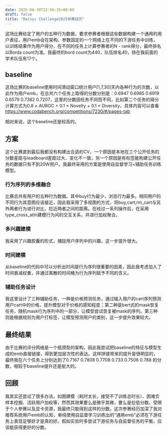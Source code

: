 ```yaml
---
date: 2025-06-30T22:56:35+08:00
draft: false
title: "Recsys Challenge2025参赛经历" 
---
```


这场比赛给定了用户的五种行为数据，要求参赛者根据这些数据构建一个通用的用户表征，用户emb会在架构、参数固定的一个网络上在不同的下游任务中训练，以训练结果作为用户得分，在不同的任务上计算参赛者的N - rank得分，最终排名以Borda count为准。我最终的bord count为440，队伍排名40，排在我前面的学术队伍有17个。

## baseline

这场比赛的baseline使用时间滑动窗口统计用户[1,7,30]天内各种行为的次数，以此作为用户emb，在总共六个任务上取得的分数分别是：0.6947	0.6985	0.6919	0.6579	0.7382	0.7207，这里的分数因任务不同而不同，比如第二个任务的得分计算方式为0.8 × AUROC + 0.1 × Novelty + 0.1 × Diversity，具体内容可以查看 https://www.codabench.org/competitions/7230/#/pages-tab

相对来说，这个baseline还是较高的。

## 方案

这个比赛直到最后我都没有构建出合适的CV，一个原因是本地在三个公开任务的分数差距与leadboard差距过大、变化不一致，另一个原因是有标签能构建公开任务的数据只有不到20W用户。我最终采用的方案是使用自监督学习+辅助任务训练模型。

### 行为序列的多维融合

比赛总共有用户的五种行为数据。其中buy行为最少，浏览行为最多。相同用户的不同行为其意图应该接近，因此我采用了多视图的方式，将buy,cart,rm_cart与另外两者行为进行对比，拉近两者之间的距离。在经过一系列操作后，在采用type_cross_attn建模行为间的交互关系，并进行加权聚合。

### 多兴趣建模

我采用了兴趣胶囊的形式，捕捉用户序列中的兴趣，这一步提升很大。

### 时间建模

从baseline的代码中可以分析出时间是行为序列很重要的因素，因此我考虑加入了时间衰减权重，并通过离散的时间桶为行为序列赋予不同的含义。

### 辅助任务设计

我这里设计了三种辅助任务，一种是价格预测任务，通过输入用户的cart序列预测用户cart中的价格，提升模型对于价格的感知程度；第二种是bert式的mask恢复任务，随机mask行为序列中的一部分，让模型尝试恢复被mask的序列。第三种则是根据规则为用户打标签，让模型预测用户的类别，这一步提升效果较大。

## 最终结果

由于比赛的评分网络是一个瓶颈型的架构，因此我尝试把baseline的特征与模型生成的emb直接链接，得到更加层次性的表达。这样拼接带来的提升是很明显的，最终我在六个任务上分别达到了0.7167	0.7808	0.7708	0.733	0.7506	0.788 的分数，相较于baseline提升还是挺大的。

## 回顾

我其实还尝试了很多办法，如图建模（耗时太长，接受不了训练总时长）、困难负样本挖掘、活跃用户加权等，然而其效果要么是微乎其微，要么是拉低分数。受限于个人参赛以及显卡资源，我最终只能得到这样的分数。这次参赛经历加深了我对推荐系统用户emb的认知，单纯使用自监督学习训练出的“通用emb”必须在下游任务上表现足够好才是真的好。假如实验时多尝试下游任务与自监督任务的平衡，应该能获得更好的分数。



